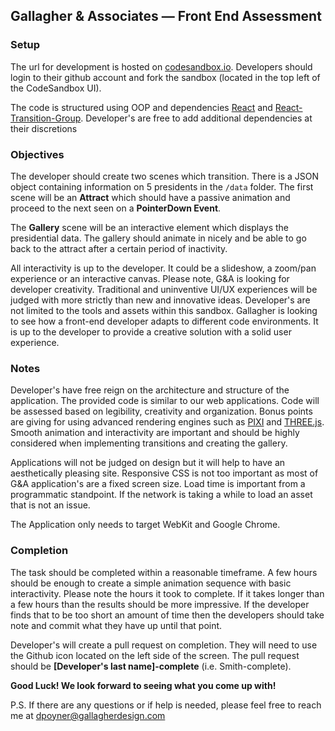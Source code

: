## Gallagher & Associates — Front End Assessment

### Setup
The url for development is hosted on [codesandbox.io](https://codesandbox.io/s/r0r02z9w9n). Developers should login to their github account and fork the sandbox (located in the top left of the CodeSandbox UI).

The code is structured using OOP and dependencies [React](http://reactjs.org) and [React-Transition-Group](https://reactcommunity.org/react-transition-group/). Developer's are free to add additional dependencies at their discretions

### Objectives
The developer should create two scenes which transition. There is a JSON object containing information on 5 presidents in the `/data` folder. The first scene will be an **Attract** which should have a passive animation and proceed to the next seen on a **PointerDown Event**.

The **Gallery** scene will be an interactive element which displays the presidential data. The gallery should animate in nicely and be able to go back to the attract after a certain period of inactivity. 

All interactivity is up to the developer. It could be a slideshow, a zoom/pan experience or an interactive canvas. Please note, G&A is looking for developer creativity. Traditional and uninventive UI/UX experiences will be judged with more strictly than new and innovative ideas. Developer's are not limited to the tools and assets within this sandbox. Gallagher is looking to see how a front-end developer adapts to different code environments. It is up to the developer to provide a creative solution with a solid user experience.

### Notes
Developer's have free reign on the architecture and structure of the application. The provided code is similar to our web applications. Code will be assessed based on legibility, creativity and organization. Bonus points are giving for using advanced rendering engines such as [PIXI](http://pixijs.io) and [THREE.js](http://threejs.org). Smooth animation and interactivity are important and should be highly considered when implementing transitions and creating the gallery.

Applications will not be judged on design but it will help to have an aesthetically pleasing site. Responsive CSS is not too important as most of G&A application's are a fixed screen size. Load time is important from a programmatic standpoint. If the network is taking a while to load an asset that is not an issue.

The Application only needs to target WebKit and Google Chrome.

### Completion
The task should be completed within a reasonable timeframe. A few hours should be enough to create a simple animation sequence with basic interactivity. Please note the hours it took to complete. If it takes longer than a few hours than the results should be more impressive. If the developer finds that to be too short an amount of time then the developers should take note and commit what they have up until that point.

Developer's will create a pull request on completion. They will need to use the Github icon located on the left side of the screen. The pull request should be **[Developer's last name]-complete** (i.e. Smith-complete).

**Good Luck! We look forward to seeing what you come up with!**

P.S. If there are any questions or if help is needed, please feel free to reach me at [dpoyner@gallagherdesign.com](mailto:dpoyner@gallagherdesign.com)
